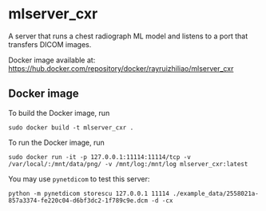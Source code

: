 # mlserver_cxr

A server that runs a chest radiograph ML model and listens to a port that transfers DICOM images.

Docker image available at: https://hub.docker.com/repository/docker/rayruizhiliao/mlserver_cxr

## Docker image

To build the Docker image, run
```
sudo docker build -t mlserver_cxr .
```

To run the Docker image, run 
```
sudo docker run -it -p 127.0.0.1:11114:11114/tcp -v /var/local/:/mnt/data/png/ -v /mnt/log:/mnt/log mlserver_cxr:latest
```

You may use ```pynetdicom``` to test this server:
```
python -m pynetdicom storescu 127.0.0.1 11114 ./example_data/2558021a-857a3374-fe220c04-d6bf3dc2-1f789c9e.dcm -d -cx
```
